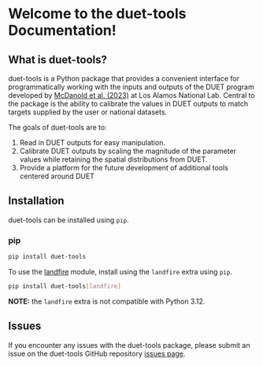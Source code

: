 # Welcome to the duet-tools Documentation!

## What is duet-tools?

duet-tools is a Python package that provides a convenient interface for programmatically working with the inputs and outputs of the DUET program developed by [McDanold et al. (2023)](https://doi.org/10.1016/j.ecolmodel.2023.110425) at Los Alamos National Lab. Central to the package is the ability to calibrate the values in DUET outputs to match targets supplied by the user or national datasets.

The goals of duet-tools are to:

1. Read in DUET outputs for easy manipulation.
2. Calibrate DUET outputs by scaling the magnitude of the parameter values while retaining the spatial distributions from DUET.
3. Provide a platform for the future development of additional tools centered around DUET


## Installation

duet-tools can be installed using `pip`.

### pip

```bash
pip install duet-tools
```

To use the [landfire](reference.md#duet_tools.landfire) module, install using the `landfire` extra using `pip`.

```bash
pip install duet-tools[landfire]
```

**NOTE:** the `landfire` extra is not compatible with Python 3.12.

## Issues

If you encounter any issues with the duet-tools package, please submit an issue on the duet-tools GitHub
repository [issues page](https://github.com/nmc-cafes/duet-tools/issues).
